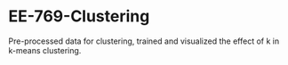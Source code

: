 # EE-769-Clustering
Pre-processed data for clustering, trained and visualized the effect of k in k-means clustering.

